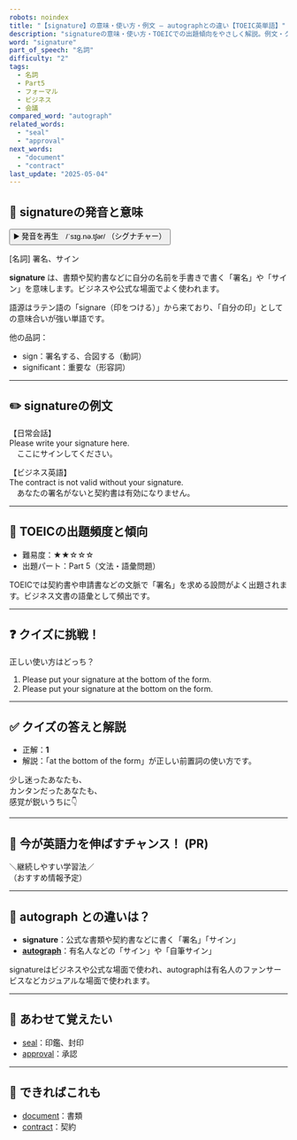 ```yaml
---
robots: noindex
title: "【signature】の意味・使い方・例文 ― autographとの違い【TOEIC英単語】"
description: "signatureの意味・使い方・TOEICでの出題傾向をやさしく解説。例文・クイズ付きでautographとの違いもわかりやすく学べます。"
word: "signature"
part_of_speech: "名詞"
difficulty: "2"
tags:
  - 名詞
  - Part5
  - フォーマル
  - ビジネス
  - 会議
compared_word: "autograph"
related_words:
  - "seal"
  - "approval"
next_words:
  - "document"
  - "contract"
last_update: "2025-05-04"
---
```


## 🔰 signatureの発音と意味

<button class="play-audio" onclick="playTTS('signature')">
  <span class="play-audio-main">
    ▶️ 発音を再生　/ˈsɪɡ.nə.tʃər/
  </span>
  <span class="play-audio-sub">
    （シグナチャー）
  </span>
</button>

[名詞] 署名、サイン

**signature** は、書類や契約書などに自分の名前を手書きで書く「署名」や「サイン」を意味します。ビジネスや公式な場面でよく使われます。

語源はラテン語の「signare（印をつける）」から来ており、「自分の印」としての意味合いが強い単語です。

他の品詞：  
- sign：署名する、合図する（動詞）
- significant：重要な（形容詞）

---

## ✏️ signatureの例文

【日常会話】  
Please write your signature here.  
　ここにサインしてください。

【ビジネス英語】  
The contract is not valid without your signature.  
　あなたの署名がないと契約書は有効になりません。

---

## 🎯 TOEICの出題頻度と傾向

- 難易度：★★☆☆☆
- 出題パート：Part 5（文法・語彙問題）

TOEICでは契約書や申請書などの文脈で「署名」を求める設問がよく出題されます。ビジネス文書の語彙として頻出です。

---

## ❓ クイズに挑戦！

正しい使い方はどっち？

1. Please put your signature at the bottom of the form.  
2. Please put your signature at the bottom on the form.

---

## ✅ クイズの答えと解説

- 正解：**1**
- 解説：「at the bottom of the form」が正しい前置詞の使い方です。

少し迷ったあなたも、  
カンタンだったあなたも、  
感覚が鋭いうちに👇️

---

## 🚀 今が英語力を伸ばすチャンス！ (PR)

<div class="info-center">
＼継続しやすい学習法／<br>  
（おすすめ情報予定）
</div>

---

## 🤔  autograph との違いは？

- **signature**：公式な書類や契約書などに書く「署名」「サイン」
- **[autograph](/word/autograph)**：有名人などの「サイン」や「自筆サイン」

signatureはビジネスや公式な場面で使われ、autographは有名人のファンサービスなどカジュアルな場面で使われます。

---

## 🧩 あわせて覚えたい

- [seal](/word/seal)：印鑑、封印
- [approval](/word/approval)：承認

---

## 📖 できればこれも

- [document](/word/document)：書類
- [contract](/word/contract)：契約

<!-- cvid: aid06_bid09 -->

